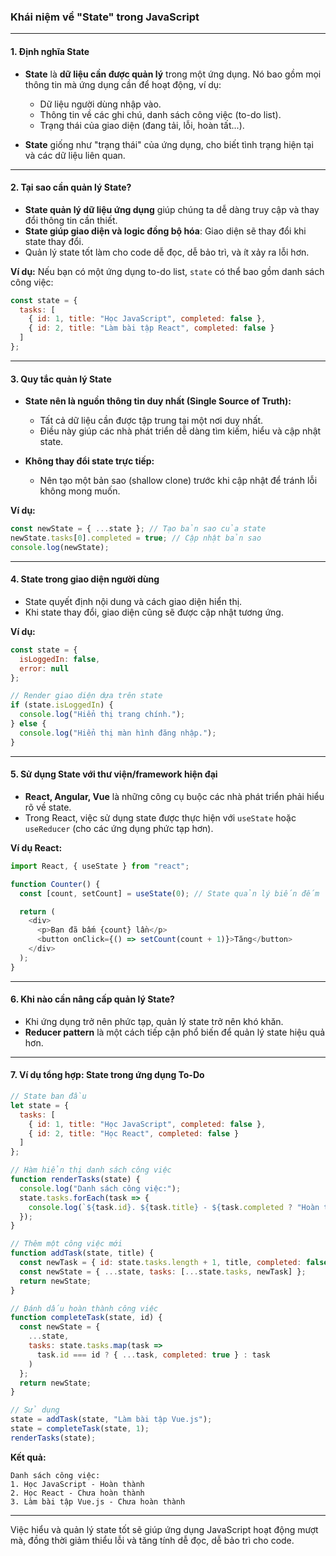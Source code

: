 ### **Khái niệm về "State" trong JavaScript**

---

#### **1. Định nghĩa State**
- **State** là **dữ liệu cần được quản lý** trong một ứng dụng. Nó bao gồm mọi thông tin mà ứng dụng cần để hoạt động, ví dụ:
  - Dữ liệu người dùng nhập vào.
  - Thông tin về các ghi chú, danh sách công việc (to-do list).
  - Trạng thái của giao diện (đang tải, lỗi, hoàn tất...).

- **State** giống như "trạng thái" của ứng dụng, cho biết tình trạng hiện tại và các dữ liệu liên quan.

---

#### **2. Tại sao cần quản lý State?**
- **State quản lý dữ liệu ứng dụng** giúp chúng ta dễ dàng truy cập và thay đổi thông tin cần thiết.
- **State giúp giao diện và logic đồng bộ hóa**: Giao diện sẽ thay đổi khi state thay đổi.
- Quản lý state tốt làm cho code dễ đọc, dễ bảo trì, và ít xảy ra lỗi hơn.

**Ví dụ:**
Nếu bạn có một ứng dụng to-do list, `state` có thể bao gồm danh sách công việc:
```javascript
const state = {
  tasks: [
    { id: 1, title: "Học JavaScript", completed: false },
    { id: 2, title: "Làm bài tập React", completed: false }
  ]
};
```

---

#### **3. Quy tắc quản lý State**
- **State nên là nguồn thông tin duy nhất (Single Source of Truth):**
  - Tất cả dữ liệu cần được tập trung tại một nơi duy nhất.
  - Điều này giúp các nhà phát triển dễ dàng tìm kiếm, hiểu và cập nhật state.

- **Không thay đổi state trực tiếp:**
  - Nên tạo một bản sao (shallow clone) trước khi cập nhật để tránh lỗi không mong muốn.

**Ví dụ:**
```javascript
const newState = { ...state }; // Tạo bản sao của state
newState.tasks[0].completed = true; // Cập nhật bản sao
console.log(newState);
```

---

#### **4. State trong giao diện người dùng**
- State quyết định nội dung và cách giao diện hiển thị.
- Khi state thay đổi, giao diện cũng sẽ được cập nhật tương ứng.

**Ví dụ:**
```javascript
const state = {
  isLoggedIn: false,
  error: null
};

// Render giao diện dựa trên state
if (state.isLoggedIn) {
  console.log("Hiển thị trang chính.");
} else {
  console.log("Hiển thị màn hình đăng nhập.");
}
```

---

#### **5. Sử dụng State với thư viện/framework hiện đại**
- **React, Angular, Vue** là những công cụ buộc các nhà phát triển phải hiểu rõ về state.
- Trong React, việc sử dụng state được thực hiện với `useState` hoặc `useReducer` (cho các ứng dụng phức tạp hơn).

**Ví dụ React:**
```javascript
import React, { useState } from "react";

function Counter() {
  const [count, setCount] = useState(0); // State quản lý biến đếm

  return (
    <div>
      <p>Bạn đã bấm {count} lần</p>
      <button onClick={() => setCount(count + 1)}>Tăng</button>
    </div>
  );
}
```

---

#### **6. Khi nào cần nâng cấp quản lý State?**
- Khi ứng dụng trở nên phức tạp, quản lý state trở nên khó khăn.
- **Reducer pattern** là một cách tiếp cận phổ biến để quản lý state hiệu quả hơn.

---

#### **7. Ví dụ tổng hợp: State trong ứng dụng To-Do**
```javascript
// State ban đầu
let state = {
  tasks: [
    { id: 1, title: "Học JavaScript", completed: false },
    { id: 2, title: "Học React", completed: false }
  ]
};

// Hàm hiển thị danh sách công việc
function renderTasks(state) {
  console.log("Danh sách công việc:");
  state.tasks.forEach(task => {
    console.log(`${task.id}. ${task.title} - ${task.completed ? "Hoàn thành" : "Chưa hoàn thành"}`);
  });
}

// Thêm một công việc mới
function addTask(state, title) {
  const newTask = { id: state.tasks.length + 1, title, completed: false };
  const newState = { ...state, tasks: [...state.tasks, newTask] };
  return newState;
}

// Đánh dấu hoàn thành công việc
function completeTask(state, id) {
  const newState = {
    ...state,
    tasks: state.tasks.map(task =>
      task.id === id ? { ...task, completed: true } : task
    )
  };
  return newState;
}

// Sử dụng
state = addTask(state, "Làm bài tập Vue.js");
state = completeTask(state, 1);
renderTasks(state);
```

**Kết quả:**
```
Danh sách công việc:
1. Học JavaScript - Hoàn thành
2. Học React - Chưa hoàn thành
3. Làm bài tập Vue.js - Chưa hoàn thành
``` 

---

Việc hiểu và quản lý state tốt sẽ giúp ứng dụng JavaScript hoạt động mượt mà, đồng thời giảm thiểu lỗi và tăng tính dễ đọc, dễ bảo trì cho code.
